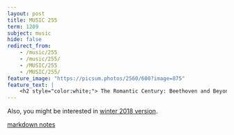 ```yaml
---
layout: post
title: MUSIC 255
term: 1209
subject: music
hide: false
redirect_from:
    - /music/255
    - /music/255/
    - /MUSIC/255
    - /MUSIC/255/
feature_image: "https://picsum.photos/2560/600?image=875"
feature_text: |
    <h2 style="color:white;"> The Romantic Century: Beethoven and Beyond </h2>
---
```


Also, you might be interested in [winter 2018 version](/18-01/MUSIC255/).

 [markdown notes](/md/1209/music255/)
